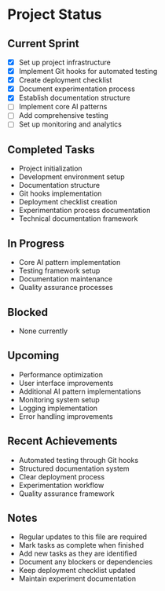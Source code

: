 # Project Status

## Current Sprint
- [x] Set up project infrastructure
- [x] Implement Git hooks for automated testing
- [x] Create deployment checklist
- [x] Document experimentation process
- [x] Establish documentation structure
- [ ] Implement core AI patterns
- [ ] Add comprehensive testing
- [ ] Set up monitoring and analytics

## Completed Tasks
- Project initialization
- Development environment setup
- Documentation structure
- Git hooks implementation
- Deployment checklist creation
- Experimentation process documentation
- Technical documentation framework

## In Progress
- Core AI pattern implementation
- Testing framework setup
- Documentation maintenance
- Quality assurance processes

## Blocked
- None currently

## Upcoming
- Performance optimization
- User interface improvements
- Additional AI pattern implementations
- Monitoring system setup
- Logging implementation
- Error handling improvements

## Recent Achievements
- Automated testing through Git hooks
- Structured documentation system
- Clear deployment process
- Experimentation workflow
- Quality assurance framework

## Notes
- Regular updates to this file are required
- Mark tasks as complete when finished
- Add new tasks as they are identified
- Document any blockers or dependencies
- Keep deployment checklist updated
- Maintain experiment documentation 